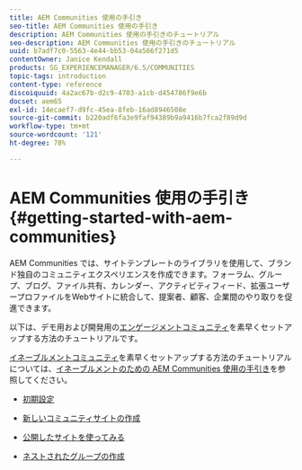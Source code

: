 ```yaml
---
title: AEM Communities 使用の手引き
seo-title: AEM Communities 使用の手引き
description: AEM Communities 使用の手引きのチュートリアル
seo-description: AEM Communities 使用の手引きのチュートリアル
uuid: b7adf7c0-5563-4e44-bb53-04a566f271d5
contentOwner: Janice Kendall
products: SG_EXPERIENCEMANAGER/6.5/COMMUNITIES
topic-tags: introduction
content-type: reference
discoiquuid: 4a2ac67b-d2c9-4703-a1cb-d454786f9e6b
docset: aem65
exl-id: 14ecaef7-d9fc-45ea-8feb-16ad8946508e
source-git-commit: b220adf6fa3e9faf94389b9a9416b7fca2f89d9d
workflow-type: tm+mt
source-wordcount: '121'
ht-degree: 78%

---
```


# AEM Communities 使用の手引き {#getting-started-with-aem-communities}

AEM Communities では、サイトテンプレートのライブラリを使用して、ブランド独自のコミュニティエクスペリエンスを作成できます。フォーラム、グループ、ブログ、ファイル共有、カレンダー、アクティビティフィード、拡張ユーザープロファイルをWebサイトに統合して、提案者、顧客、企業間のやり取りを促進できます。

以下は、デモ用および開発用の[エンゲージメントコミュニティ](/help/communities/overview.md#engagement-community)を素早くセットアップする方法のチュートリアルです。

[イネーブルメントコミュニティ](/help/communities/overview.md#enablement-community)を素早くセットアップする方法のチュートリアルについては、[イネーブルメントのための AEM Communities 使用の手引き](/help/communities/getting-started-enablement.md)を参照してください。

* [初期設定](/help/communities/setup.md)

* [新しいコミュニティサイトの作成](/help/communities/create-site.md)

* [公開したサイトを使ってみる](/help/communities/published-site.md)

* [ネストされたグループの作成](/help/communities/nested-groups.md)
